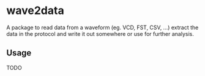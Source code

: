 # wave2data

A package to read data from a waveform (eg. VCD, FST, CSV, ...) extract the data
in the protocol and write it out somewhere or use for further analysis.

## Usage

TODO


